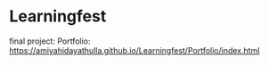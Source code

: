 # Learningfest

final project: 
  Portfolio: https://amiyahidayathulla.github.io/Learningfest/Portfolio/index.html
